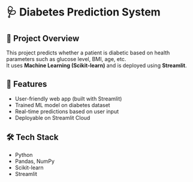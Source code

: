 # 🩺 Diabetes Prediction System

## 📌 Project Overview
This project predicts whether a patient is diabetic based on health parameters such as glucose level, BMI, age, etc.  
It uses **Machine Learning (Scikit-learn)** and is deployed using **Streamlit**.

## 🚀 Features
- User-friendly web app (built with Streamlit)
- Trained ML model on diabetes dataset
- Real-time predictions based on user input
- Deployable on Streamlit Cloud

## 🛠️ Tech Stack
- Python
- Pandas, NumPy
- Scikit-learn
- Streamlit


